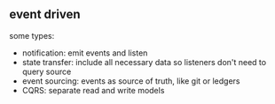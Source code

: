 ---
---
## event driven
some types:
- notification: emit events and listen
- state transfer: include all necessary data so listeners don't need to query source
- event sourcing: events as source of truth, like git or ledgers
- CQRS: separate read and write models
